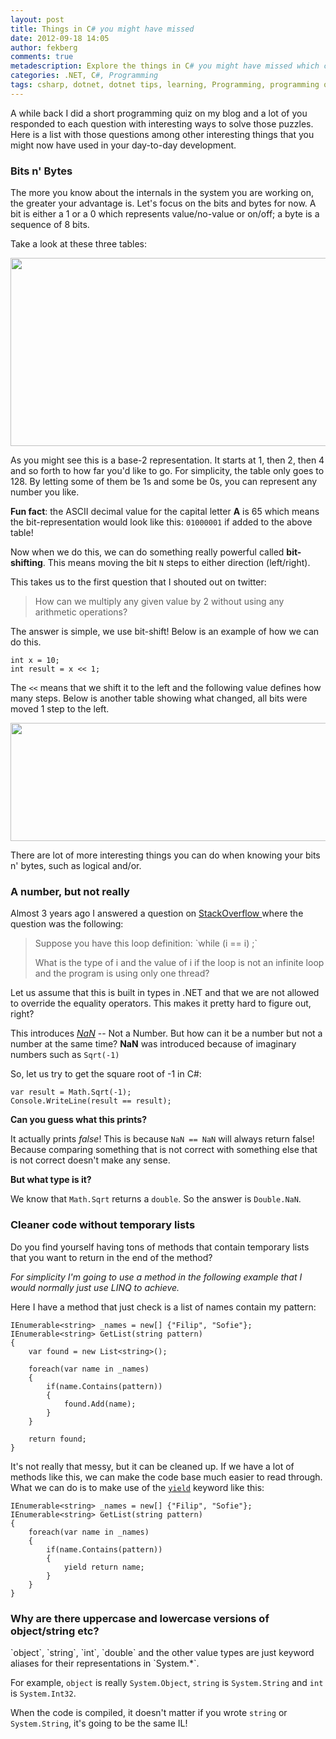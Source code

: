 ```yaml
---
layout: post
title: Things in C# you might have missed
date: 2012-09-18 14:05
author: fekberg
comments: true
metadescription: Explore the things in C# you might have missed which can make you understand things in a better way.
categories: .NET, C#, Programming
tags: csharp, dotnet, dotnet tips, learning, Programming, programming quiz, tips & tricks
---
```

A while back I did a short programming quiz on my blog and a lot of you responded to each question with interesting ways to solve those puzzles. Here is a list with those questions among other interesting things that you might now have used in your day-to-day development.<!--excerpt-->

<h3>Bits n' Bytes</h3>
The more you know about the internals in the system you are working on, the greater your advantage is. Let's focus on the bits and bytes for now. A bit is either a 1 or a 0 which represents value/no-value or on/off; a byte is a sequence of 8 bits.

Take a look at these three tables:

<img src="http://cdn.filipekberg.se/fekberg-blog/wp-content/uploads/2012/09/bytes1.png" alt="" title="bytes" width="620" height="301" class="aligncenter size-full wp-image-1114" />

As you might see this is a base-2 representation. It starts at 1, then 2, then 4 and so forth to how far you'd like to go. For simplicity, the table only goes to 128. By letting some of them be 1s and some be 0s, you can represent any number you like.

<strong>Fun fact</strong>: the ASCII decimal value for the capital letter <strong>A</strong> is 65 which means the bit-representation would look like this: `01000001` if added to the above table!

Now when we do this, we can do something really powerful called <strong>bit-shifting</strong>. This means moving the bit `N` steps to either direction (left/right).

This takes us to the first question that I shouted out on twitter:

<blockquote>How can we multiply any given value by 2 without using any arithmetic operations?</blockquote>

The answer is simple, we use bit-shift! Below is an example of how we can do this.

    int x = 10;
    int result = x << 1;

The `<<` means that we shift it to the left and the following value defines how many steps. Below is another table showing what changed, all bits were moved 1 step to the left.

<img src="http://cdn.filipekberg.se/fekberg-blog/wp-content/uploads/2012/09/bytes22.png" alt="" title="bytes" width="613" height="189" class="aligncenter size-full wp-image-1120" />

There are lot of more interesting things you can do when knowing your bits n' bytes, such as logical and/or.

<h3>A number, but not really</h3>
Almost 3 years ago I answered a question on <a href="http://stackoverflow.com/questions/471296/how-can-while-i-i-be-a-non-infinite-loop-in-a-single-threaded-applicati/471302#471302">StackOverflow </a>where the question was the following:

<blockquote>Suppose you have this loop definition: `while (i == i) ;`

What is the type of i and the value of i if the loop is not an infinite loop and the program is using only one thread?</blockquote>

Let us assume that this is built in types in .NET and that we are not allowed to override the equality operators. This makes it pretty hard to figure out, right?

This introduces <em><a href="http://en.wikipedia.org/wiki/NaN">NaN</a></em> -- Not a Number. But how can it be a number but not a number at the same time? <strong>NaN</strong> was introduced because of imaginary numbers such as `Sqrt(-1)`

So, let us try to get the square root of -1 in C#:

    var result = Math.Sqrt(-1);
    Console.WriteLine(result == result);

<strong>Can you guess what this prints?</strong>

It actually prints <em>false</em>! This is because `NaN == NaN` will always return false! Because comparing something that is not correct with something else that is not correct doesn't make any sense.

<strong>But what type is it?</strong>

We know that `Math.Sqrt` returns a `double`. So the answer is `Double.NaN`.

<h3>Cleaner code without temporary lists</h3>
Do you find yourself having tons of methods that contain temporary lists that you want to return in the end of the method?

<em>For simplicity I'm going to use a method in the following example that I would normally just use LINQ to achieve.</em>

Here I have a method that just check is a list of names contain my pattern:

    IEnumerable<string> _names = new[] {"Filip", "Sofie"};
    IEnumerable<string> GetList(string pattern)
    {
        var found = new List<string>();

        foreach(var name in _names)
        {
            if(name.Contains(pattern))
            {
                found.Add(name);
            }
        }

        return found;
    }

It's not really that messy, but it can be cleaned up. If we have a lot of methods like this, we can make the code base much easier to read through. What we can do is to make use of the <a href="http://msdn.microsoft.com/en-us/library/9k7k7cf0.aspx">`yield`</a> keyword like this:

    IEnumerable<string> _names = new[] {"Filip", "Sofie"};
    IEnumerable<string> GetList(string pattern)
    {
        foreach(var name in _names)
        {
            if(name.Contains(pattern))
            {
                yield return name;
            }
        }
    }

<h3>Why are there uppercase and lowercase versions of object/string etc?</h3>
`object`, `string`, `int`, `double` and the other value types are just keyword aliases for their representations in `System.*`.

For example, `object` is really `System.Object`, `string` is `System.String` and `int` is `System.Int32`.

When the code is compiled, it doesn't matter if you wrote `string` or `System.String`, it's going to be the same IL!